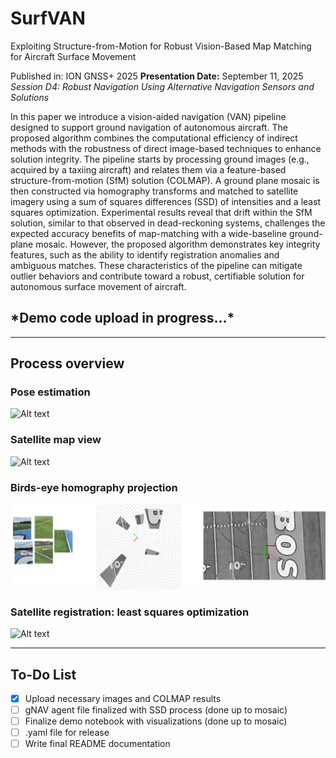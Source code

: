 # SurfVAN
Exploiting Structure-from-Motion for Robust Vision-Based Map Matching for Aircraft Surface Movement

Published in: ION GNSS+ 2025
**Presentation Date:** September 11, 2025
*Session D4: Robust Navigation Using Alternative Navigation Sensors and Solutions*


In this paper we introduce a vision-aided navigation (VAN) pipeline designed to support ground navigation of autonomous aircraft. The proposed algorithm combines the computational efficiency of indirect methods with the robustness of direct image-based techniques to enhance solution integrity. The pipeline starts by processing ground images (e.g., acquired by a taxiing aircraft) and relates them via a feature-based structure-from-motion (SfM) solution (COLMAP). A ground plane mosaic is then constructed via homography transforms and matched to satellite imagery using a sum of squares differences (SSD) of intensities and a least squares optimization. Experimental results reveal that drift within the SfM solution, similar to that observed in dead-reckoning systems, challenges the expected accuracy benefits of map-matching with a wide-baseline ground-plane mosaic. However, the proposed algorithm demonstrates key integrity features, such as the ability to identify registration anomalies and ambiguous matches. These characteristics of the pipeline can mitigate outlier behaviors and contribute toward a robust, certifiable solution for autonomous surface movement of aircraft.

## \*Demo code upload in progress...\*

---

## Process overview 

### Pose estimation 

![Alt text](media/pose_vectors.gif)

### Satellite map view 

![Alt text](media/Googleview.gif)

### Birds-eye homography projection 

![Alt text](media/projection_stages.png)

### Satellite registration: least squares optimization 

![Alt text](media/turf_match5x5FAR.gif)

---

## To-Do List

- [x] Upload necessary images and COLMAP results
- [ ] gNAV agent file finalized with SSD process (done up to mosaic)
- [ ] Finalize demo notebook with visualizations (done up to mosaic)
- [ ] .yaml file for release 
- [ ] Write final README documentation
